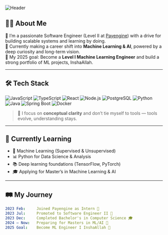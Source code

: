 ![Header](https://capsule-render.vercel.app/api?type=waving&color=gradient&height=200&section=header&text=Hi%20There,%20I'm%20Yumna%20Waris!&fontSize=30&fontAlign=center)

## 👩‍💻 About Me

🎯 I’m a passionate Software Engineer (Level II at [Payengine](https://www.linkedin.com/company/payengine/)) with a drive for building scalable systems and learning by doing.  
🌱 Currently making a career shift into **Machine Learning & AI**, powered by a deep curiosity and long-term vision.  
🚀 My 2025 goal: Become a **Level I Machine Learning Engineer** and build a strong portfolio of ML projects, InshaAllah.

---

## 🛠️ Tech Stack

![JavaScript](https://img.shields.io/badge/-JavaScript-black?style=flat-square&logo=javascript)
![TypeScript](https://img.shields.io/badge/-TypeScript-3178C6?style=flat-square&logo=typescript)
![React](https://img.shields.io/badge/-React-61DAFB?style=flat-square&logo=react)
![Node.js](https://img.shields.io/badge/-Node.js-339933?style=flat-square&logo=node.js)
![PostgreSQL](https://img.shields.io/badge/-PostgreSQL-4169E1?style=flat-square&logo=postgresql)
![Python](https://img.shields.io/badge/-Python-3776AB?style=flat-square&logo=python)
![Java](https://img.shields.io/badge/-Java-007396?style=flat-square&logo=java)
![Spring Boot](https://img.shields.io/badge/-SpringBoot-6DB33F?style=flat-square&logo=spring-boot)
![Docker](https://img.shields.io/badge/-Docker-2496ED?style=flat-square&logo=docker)

> 🧠 I focus on **conceptual clarity** and don’t tie myself to tools — tools evolve, understanding stays.

---

## 🌱 Currently Learning

- 🤖 Machine Learning (Supervised & Unsupervised)
- 📊 Python for Data Science & Analysis
- 📚 Deep learning foundations (TensorFlow, PyTorch)
- 🎓 Applying for Master’s in Machine Learning & AI

---

## 🛤️ My Journey

```yaml
2023 Feb:     Joined Payengine as Intern 💼
2023 Jul:     Promoted to Software Engineer II 🚀
2023 Dec:     Completed Bachelor's in Computer Science 🎓
2024 – Now:   Preparing for Masters in ML/AI 🎯
2025 Goal:    Become ML Engineer I InshaAllah 🧠
